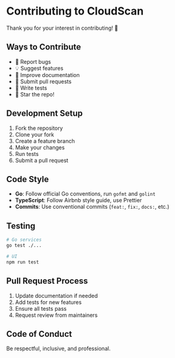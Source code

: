 # Contributing to CloudScan

Thank you for your interest in contributing! 🎉

## Ways to Contribute

- 🐛 Report bugs
- 💡 Suggest features
- 📝 Improve documentation
- 🔧 Submit pull requests
- 🧪 Write tests
- 🌟 Star the repo!

## Development Setup

1. Fork the repository
2. Clone your fork
3. Create a feature branch
4. Make your changes
5. Run tests
6. Submit a pull request

## Code Style

- **Go**: Follow official Go conventions, run `gofmt` and `golint`
- **TypeScript**: Follow Airbnb style guide, use Prettier
- **Commits**: Use conventional commits (`feat:`, `fix:`, `docs:`, etc.)

## Testing

```bash
# Go services
go test ./...

# UI
npm run test
```

## Pull Request Process

1. Update documentation if needed
2. Add tests for new features
3. Ensure all tests pass
4. Request review from maintainers

## Code of Conduct

Be respectful, inclusive, and professional.